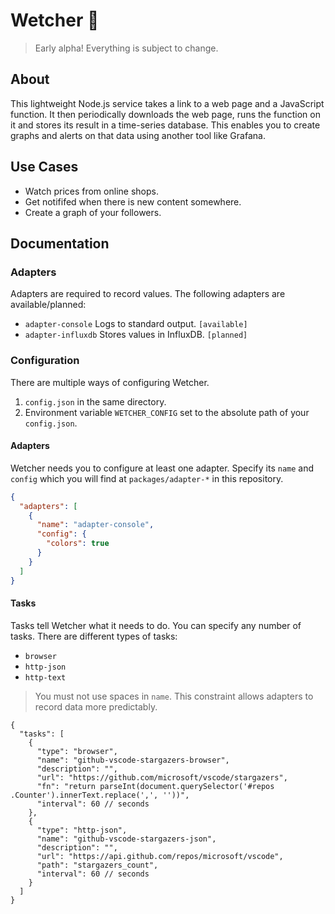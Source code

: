 # Wetcher 👀

> Early alpha! Everything is subject to change.

## About

This lightweight Node.js service takes a link to a web page and a JavaScript function. It then periodically downloads the web page, runs the function on it and stores its result in a time-series database. This enables you to create graphs and alerts on that data using another tool like Grafana.

## Use Cases

- Watch prices from online shops.
- Get notififed when there is new content somewhere.
- Create a graph of your followers.

## Documentation

### Adapters

Adapters are required to record values. The following adapters are available/planned:

- `adapter-console` Logs to standard output. `[available]`
- `adapter-influxdb` Stores values in InfluxDB. `[planned]`

### Configuration

There are multiple ways of configuring Wetcher.

1. `config.json` in the same directory.
2. Environment variable `WETCHER_CONFIG` set to the absolute path of your `config.json`.

#### Adapters

Wetcher needs you to configure at least one adapter. Specify its `name` and `config` which you will find at `packages/adapter-*` in this repository.

```json
{
  "adapters": [
    {
      "name": "adapter-console",
      "config": {
        "colors": true
      }
    }
  ]
}
```

#### Tasks

Tasks tell Wetcher what it needs to do. You can specify any number of tasks. There are different types of tasks:

- `browser`
- `http-json`
- `http-text`

> You must not use spaces in `name`. This constraint allows adapters to record data more predictably.

```jsonc
{
  "tasks": [
    {
      "type": "browser",
      "name": "github-vscode-stargazers-browser",
      "description": "",
      "url": "https://github.com/microsoft/vscode/stargazers",
      "fn": "return parseInt(document.querySelector('#repos .Counter').innerText.replace(',', ''))",
      "interval": 60 // seconds
    },
    {
      "type": "http-json",
      "name": "github-vscode-stargazers-json",
      "description": "",
      "url": "https://api.github.com/repos/microsoft/vscode",
      "path": "stargazers_count",
      "interval": 60 // seconds
    }
  ]
}
```
